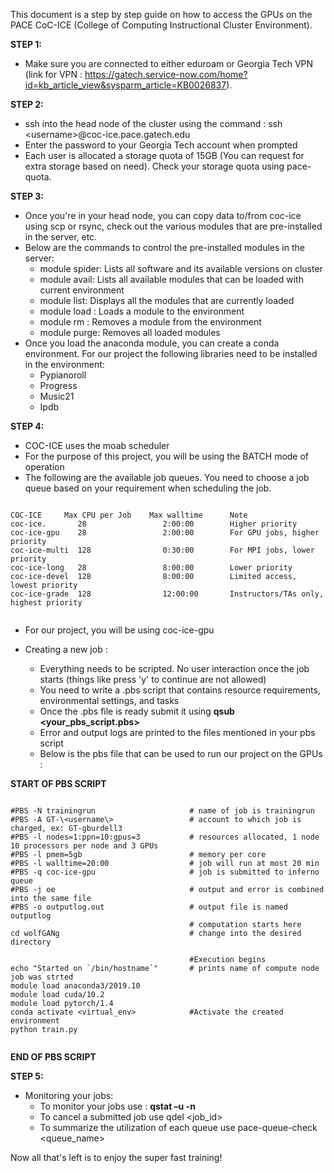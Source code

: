 This document is a step by step guide on how to access the GPUs on the PACE CoC-ICE (College of Computing Instructional Cluster Environment).

**STEP 1:**
- Make sure you are connected to either eduroam or Georgia Tech VPN (link for VPN : https://gatech.service-now.com/home?id=kb_article_view&sysparm_article=KB0026837).<br/>

**STEP 2:**
- ssh into the head node of the cluster using the command : ssh \<username\>@coc-ice.pace.gatech.edu
- Enter the password to your Georgia Tech account when prompted
- Each user is allocated a storage quota of 15GB (You can request for extra storage based on need). Check your storage quota using pace-quota.<br/>

**STEP 3:**
- Once you're in your head node, you can copy data to/from coc-ice using scp or rsync, check out the various modules that are pre-installed in the server, etc.
- Below are the commands to control the pre-installed modules in the server:
  - module spider: Lists all software and its available versions on cluster
  - module avail: Lists all available modules that can be loaded with current environment
  - module list: Displays all the modules that are currently loaded
  - module load <module name>: Loads a module to the environment
  - module rm <module name>: Removes a module from the environment
  - module purge: Removes all loaded modules
- Once you load the anaconda module, you can create a conda environment. For our project the following libraries need to be installed in the environment:
  - Pypianoroll
  - Progress
  - Music21
  - Ipdb

**STEP 4:**
- COC-ICE uses the moab scheduler
- For the purpose of this project, you will be using the BATCH mode of operation
- The following are the available job queues. You need to choose a job queue based on your requirement when scheduling the job.

```

COC-ICE     Max CPU per Job    Max walltime      Note
coc-ice.       28                 2:00:00        Higher priority	
coc-ice-gpu    28                 2:00:00        For GPU jobs, higher priority	
coc-ice-multi  128                0:30:00        For MPI jobs, lower priority	
coc-ice-long   28                 8:00:00        Lower priority
coc-ice-devel  128                8:00:00        Limited access, lowest priority
coc-ice-grade  128                12:00:00       Instructors/TAs only, highest priority
  
```

- For our project, you will be using coc-ice-gpu<br/>
- Creating a new job :<br/>

  - Everything needs to be scripted. No user interaction once the job starts (things like press 'y' to continue are not allowed)
  - You need to write a .pbs script that contains resource requirements, environmental settings, and tasks
  - Once the .pbs file is ready submit it using **qsub <your_pbs_script.pbs>**
  - Error and output logs are printed to the files mentioned in your pbs script
  - Below is the pbs file that can be used to run our project on the GPUs :
  
**START OF PBS SCRIPT**

```
  
#PBS -N trainingrun                     # name of job is trainingrun
#PBS -A GT-\<username\>                 # account to which job is charged, ex: GT-gburdell3
#PBS -l nodes=1:ppn=10:gpus=3           # resources allocated, 1 node 10 processors per node and 3 GPUs
#PBS -l pmem=5gb                        # memory per core
#PBS -l walltime=20:00                  # job will run at most 20 min
#PBS -q coc-ice-gpu                     # job is submitted to inferno queue
#PBS -j oe                              # output and error is combined into the same file
#PBS -o outputlog.out                   # output file is named outputlog
                                        # computation starts here
cd wolfGANg                             # change into the desired directory

                                        #Execution begins
echo "Started on `/bin/hostname`"       # prints name of compute node job was strted
module load anaconda3/2019.10
module load cuda/10.2
module load pytorch/1.4
conda activate <virtual_env>            #Activate the created environment
python train.py
  
```
  
**END OF PBS SCRIPT**	

**STEP 5:**
- Monitoring your jobs:
  - To monitor your jobs use : **qstat –u <username> -n**
  - To cancel a submitted job use qdel <job_id>
  - To summarize the utilization of each queue use pace-queue-check <queue_name>
  
Now all that's left is to enjoy the super fast training!

